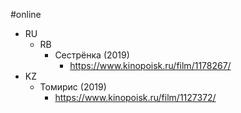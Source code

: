 #online 
- RU
	- RB
		- Сестрёнка (2019)
			- https://www.kinopoisk.ru/film/1178267/
- KZ
	- Томирис (2019)
		- https://www.kinopoisk.ru/film/1127372/